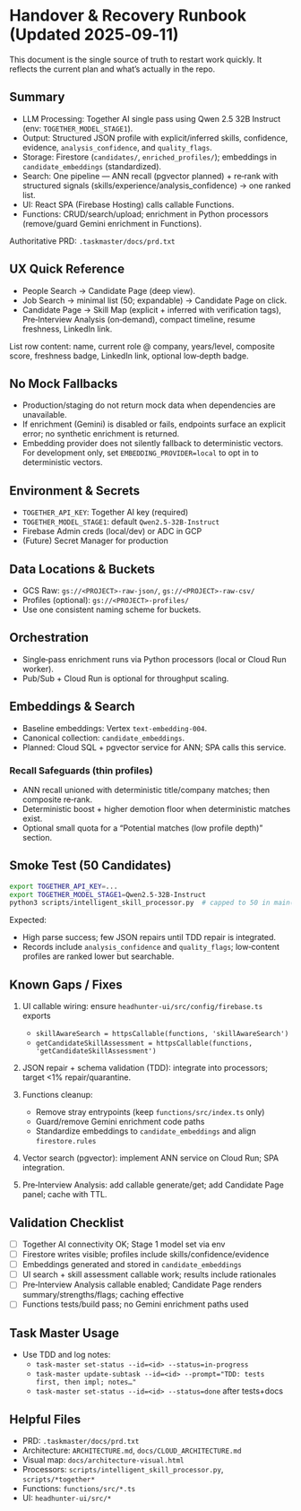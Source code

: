 # Handover & Recovery Runbook (Updated 2025‑09‑11)

This document is the single source of truth to restart work quickly. It reflects the current plan and what’s actually in the repo.

## Summary

- LLM Processing: Together AI single pass using Qwen 2.5 32B Instruct (env: `TOGETHER_MODEL_STAGE1`).
- Output: Structured JSON profile with explicit/inferred skills, confidence, evidence, `analysis_confidence`, and `quality_flags`.
- Storage: Firestore (`candidates/`, `enriched_profiles/`); embeddings in `candidate_embeddings` (standardized).
- Search: One pipeline — ANN recall (pgvector planned) + re‑rank with structured signals (skills/experience/analysis_confidence) → one ranked list.
- UI: React SPA (Firebase Hosting) calls callable Functions.
- Functions: CRUD/search/upload; enrichment in Python processors (remove/guard Gemini enrichment in Functions).

Authoritative PRD: `.taskmaster/docs/prd.txt`

## UX Quick Reference

- People Search → Candidate Page (deep view).
- Job Search → minimal list (50; expandable) → Candidate Page on click.
- Candidate Page → Skill Map (explicit + inferred with verification tags), Pre‑Interview Analysis (on‑demand), compact timeline, resume freshness, LinkedIn link.

List row content: name, current role @ company, years/level, composite score, freshness badge, LinkedIn link, optional low‑depth badge.

## No Mock Fallbacks

- Production/staging do not return mock data when dependencies are unavailable.
- If enrichment (Gemini) is disabled or fails, endpoints surface an explicit error; no synthetic enrichment is returned.
- Embedding provider does not silently fallback to deterministic vectors. For development only, set `EMBEDDING_PROVIDER=local` to opt in to deterministic vectors.

## Environment & Secrets

- `TOGETHER_API_KEY`: Together AI key (required)
- `TOGETHER_MODEL_STAGE1`: default `Qwen2.5-32B-Instruct`
- Firebase Admin creds (local/dev) or ADC in GCP
- (Future) Secret Manager for production

## Data Locations & Buckets

- GCS Raw: `gs://<PROJECT>-raw-json/`, `gs://<PROJECT>-raw-csv/`
- Profiles (optional): `gs://<PROJECT>-profiles/`
- Use one consistent naming scheme for buckets.

## Orchestration

- Single‑pass enrichment runs via Python processors (local or Cloud Run worker).
- Pub/Sub + Cloud Run is optional for throughput scaling.

## Embeddings & Search

- Baseline embeddings: Vertex `text-embedding-004`.
- Canonical collection: `candidate_embeddings`.
- Planned: Cloud SQL + pgvector service for ANN; SPA calls this service.

### Recall Safeguards (thin profiles)
- ANN recall unioned with deterministic title/company matches; then composite re‑rank.
- Deterministic boost + higher demotion floor when deterministic matches exist.
- Optional small quota for a “Potential matches (low profile depth)” section.

## Smoke Test (50 Candidates)

```bash
export TOGETHER_API_KEY=... 
export TOGETHER_MODEL_STAGE1=Qwen2.5-32B-Instruct
python3 scripts/intelligent_skill_processor.py  # capped to 50 in main()
```

Expected:
- High parse success; few JSON repairs until TDD repair is integrated.
- Records include `analysis_confidence` and `quality_flags`; low‑content profiles are ranked lower but searchable.

## Known Gaps / Fixes

1) UI callable wiring: ensure `headhunter-ui/src/config/firebase.ts` exports
   - `skillAwareSearch = httpsCallable(functions, 'skillAwareSearch')`
   - `getCandidateSkillAssessment = httpsCallable(functions, 'getCandidateSkillAssessment')`

2) JSON repair + schema validation (TDD): integrate into processors; target <1% repair/quarantine.

3) Functions cleanup:
   - Remove stray entrypoints (keep `functions/src/index.ts` only)
   - Guard/remove Gemini enrichment code paths
   - Standardize embeddings to `candidate_embeddings` and align `firestore.rules`

4) Vector search (pgvector): implement ANN service on Cloud Run; SPA integration.

5) Pre‑Interview Analysis: add callable generate/get; add Candidate Page panel; cache with TTL.

## Validation Checklist

- [ ] Together AI connectivity OK; Stage 1 model set via env
- [ ] Firestore writes visible; profiles include skills/confidence/evidence
- [ ] Embeddings generated and stored in `candidate_embeddings`
- [ ] UI search + skill assessment callable work; results include rationales
- [ ] Pre‑Interview Analysis callable enabled; Candidate Page renders summary/strengths/flags; caching effective
- [ ] Functions tests/build pass; no Gemini enrichment paths used

## Task Master Usage

- Use TDD and log notes:
  - `task-master set-status --id=<id> --status=in-progress`
  - `task-master update-subtask --id=<id> --prompt="TDD: tests first, then impl; notes…"`
  - `task-master set-status --id=<id> --status=done` after tests+docs

## Helpful Files

- PRD: `.taskmaster/docs/prd.txt`
- Architecture: `ARCHITECTURE.md`, `docs/CLOUD_ARCHITECTURE.md`
- Visual map: `docs/architecture-visual.html`
- Processors: `scripts/intelligent_skill_processor.py`, `scripts/*together*`
- Functions: `functions/src/*.ts`
- UI: `headhunter-ui/src/*`
